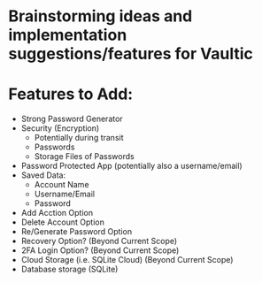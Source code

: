 # Brainstorming ideas and implementation suggestions/features for Vaultic

# Features to Add:
- Strong Password Generator
- Security (Encryption)
    - Potentially during transit
    - Passwords
    - Storage Files of Passwords
- Password Protected App (potentially also a username/email)
- Saved Data:
    - Account Name
    - Username/Email
    - Password
- Add Acction Option
- Delete Account Option
- Re/Generate Password Option
- Recovery Option? (Beyond Current Scope)
- 2FA Login Option? (Beyond Current Scope)
- Cloud Storage (i.e. SQLite Cloud) (Beyond Current Scope)
- Database storage (SQLite)